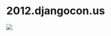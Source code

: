 # 2012.djangocon.us

[![](https://travis-ci.org/djangocon/2012.djangocon.us.svg?branch=master)](https://travis-ci.org/djangocon/2011.djangocon.us)
